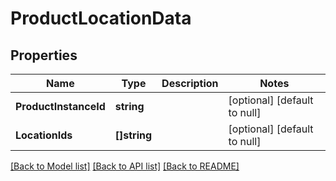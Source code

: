 # ProductLocationData

## Properties
Name | Type | Description | Notes
------------ | ------------- | ------------- | -------------
**ProductInstanceId** | **string** |  | [optional] [default to null]
**LocationIds** | **[]string** |  | [optional] [default to null]

[[Back to Model list]](../README.md#documentation-for-models) [[Back to API list]](../README.md#documentation-for-api-endpoints) [[Back to README]](../README.md)


